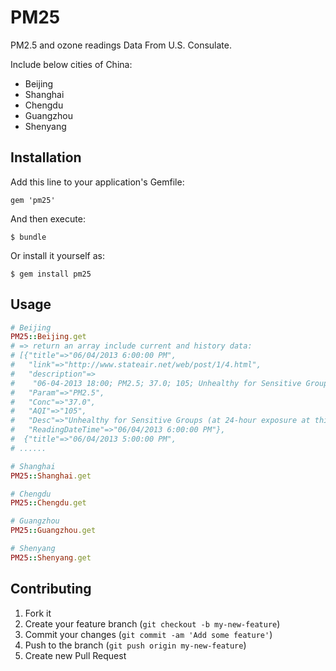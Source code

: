 # PM25

PM2.5 and ozone readings Data From U.S. Consulate.

Include below cities of China:

- Beijing
- Shanghai
- Chengdu
- Guangzhou
- Shenyang

## Installation

Add this line to your application's Gemfile:

    gem 'pm25'

And then execute:

    $ bundle

Or install it yourself as:

    $ gem install pm25

## Usage

```ruby
# Beijing
PM25::Beijing.get 
# => return an array include current and history data:
# [{"title"=>"06/04/2013 6:00:00 PM",
#   "link"=>"http://www.stateair.net/web/post/1/4.html",
#   "description"=>
#    "06-04-2013 18:00; PM2.5; 37.0; 105; Unhealthy for Sensitive Groups (at 24-hour exposure at this level)",
#   "Param"=>"PM2.5",
#   "Conc"=>"37.0",
#   "AQI"=>"105",
#   "Desc"=>"Unhealthy for Sensitive Groups (at 24-hour exposure at this level)",
#   "ReadingDateTime"=>"06/04/2013 6:00:00 PM"},
#  {"title"=>"06/04/2013 5:00:00 PM",
# ......

# Shanghai
PM25::Shanghai.get

# Chengdu
PM25::Chengdu.get

# Guangzhou
PM25::Guangzhou.get

# Shenyang
PM25::Shenyang.get
```

## Contributing

1. Fork it
2. Create your feature branch (`git checkout -b my-new-feature`)
3. Commit your changes (`git commit -am 'Add some feature'`)
4. Push to the branch (`git push origin my-new-feature`)
5. Create new Pull Request
